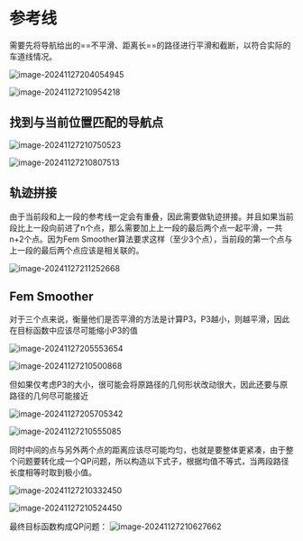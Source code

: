 # 参考线

需要先将导航给出的==不平滑、距离长==的路径进行平滑和截断，以符合实际的车道线情况。

![image-20241127204054945](C:\Users\28609\AppData\Roaming\Typora\typora-user-images\image-20241127204054945.png)

![image-20241127210954218](C:\Users\28609\AppData\Roaming\Typora\typora-user-images\image-20241127210954218.png)



## 找到与当前位置匹配的导航点

![image-20241127210750523](C:\Users\28609\AppData\Roaming\Typora\typora-user-images\image-20241127210750523.png)

![image-20241127210807513](C:\Users\28609\AppData\Roaming\Typora\typora-user-images\image-20241127210807513.png)

## 轨迹拼接

​	由于当前段和上一段的参考线一定会有重叠，因此需要做轨迹拼接。并且如果当前段比上一段向前进了n个点，那么需要加上上一段的最后两个点一起平滑，一共n+2个点。因为Fem Smoother算法要求这样（至少3个点），当前段的第一个点与上一段的最后两个点应该是相关联的。

![image-20241127211252668](C:\Users\28609\AppData\Roaming\Typora\typora-user-images\image-20241127211252668.png)

## Fem Smoother

​	对于三个点来说，衡量他们是否平滑的方法是计算P3，P3越小，则越平滑，因此在目标函数中应该尽可能缩小P3的值

![image-20241127205553654](C:\Users\28609\AppData\Roaming\Typora\typora-user-images\image-20241127205553654.png)

![image-20241127210500868](C:\Users\28609\AppData\Roaming\Typora\typora-user-images\image-20241127210500868.png)

​	但如果仅考虑P3的大小，很可能会将原路径的几何形状改动很大，因此还要与原路径的几何尽可能接近

![image-20241127205705342](C:\Users\28609\AppData\Roaming\Typora\typora-user-images\image-20241127205705342.png)

![image-20241127210555085](C:\Users\28609\AppData\Roaming\Typora\typora-user-images\image-20241127210555085.png)

​	同时中间的点与另外两个点的距离应该尽可能均匀，也就是要整体更紧凑，由于整个问题要转化成一个QP问题，所以构造以下式子，根据均值不等式，当两段路径长度相等时取到极小值。

![image-20241127210332450](C:\Users\28609\AppData\Roaming\Typora\typora-user-images\image-20241127210332450.png)

![image-20241127210524450](C:\Users\28609\AppData\Roaming\Typora\typora-user-images\image-20241127210524450.png)

最终目标函数构成QP问题：
![image-20241127210627662](C:\Users\28609\AppData\Roaming\Typora\typora-user-images\image-20241127210627662.png)